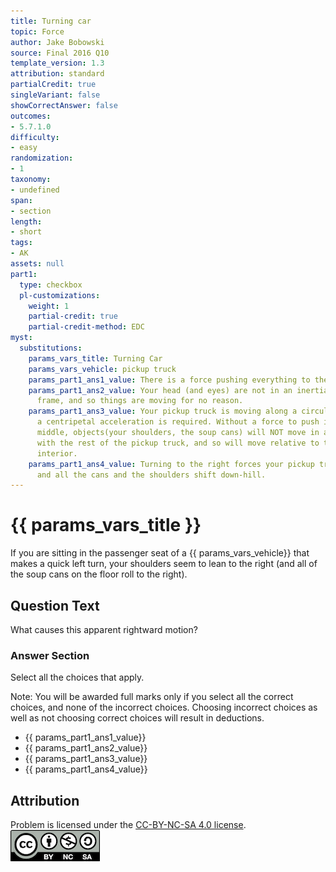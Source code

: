 ```yaml
---
title: Turning car
topic: Force
author: Jake Bobowski
source: Final 2016 Q10
template_version: 1.3
attribution: standard
partialCredit: true
singleVariant: false
showCorrectAnswer: false
outcomes:
- 5.7.1.0
difficulty:
- easy
randomization:
- 1
taxonomy:
- undefined
span:
- section
length:
- short
tags:
- AK
assets: null
part1:
  type: checkbox
  pl-customizations:
    weight: 1
    partial-credit: true
    partial-credit-method: EDC
myst:
  substitutions:
    params_vars_title: Turning Car
    params_vars_vehicle: pickup truck
    params_part1_ans1_value: There is a force pushing everything to the right.
    params_part1_ans2_value: Your head (and eyes) are not in an inertial reference
      frame, and so things are moving for no reason.
    params_part1_ans3_value: Your pickup truck is moving along a circular path, and
      a centripetal acceleration is required. Without a force to push it towards the
      middle, objects(your shoulders, the soup cans) will NOT move in a circle along
      with the rest of the pickup truck, and so will move relative to the pickup truck's
      interior.
    params_part1_ans4_value: Turning to the right forces your pickup truck to tilt,
      and all the cans and the shoulders shift down-hill.
---
```

# {{ params_vars_title }}
If you are sitting in the passenger seat of a {{ params_vars_vehicle}} that makes a quick left turn, your shoulders seem to lean to the right (and all of the soup cans on the floor roll to the right).

## Question Text

What causes this apparent rightward motion?

### Answer Section

Select all the choices that apply.

Note: You will be awarded full marks only if you select all the correct choices, and none of the incorrect choices. Choosing incorrect choices as well as not choosing correct choices will result in deductions.

- {{ params_part1_ans1_value}}
- {{ params_part1_ans2_value}}
- {{ params_part1_ans3_value}}
- {{ params_part1_ans4_value}}

## Attribution

Problem is licensed under the [CC-BY-NC-SA 4.0 license](https://creativecommons.org/licenses/by-nc-sa/4.0/).<br> ![The Creative Commons 4.0 license requiring attribution-BY, non-commercial-NC, and share-alike-SA license.](https://raw.githubusercontent.com/firasm/bits/master/by-nc-sa.png)